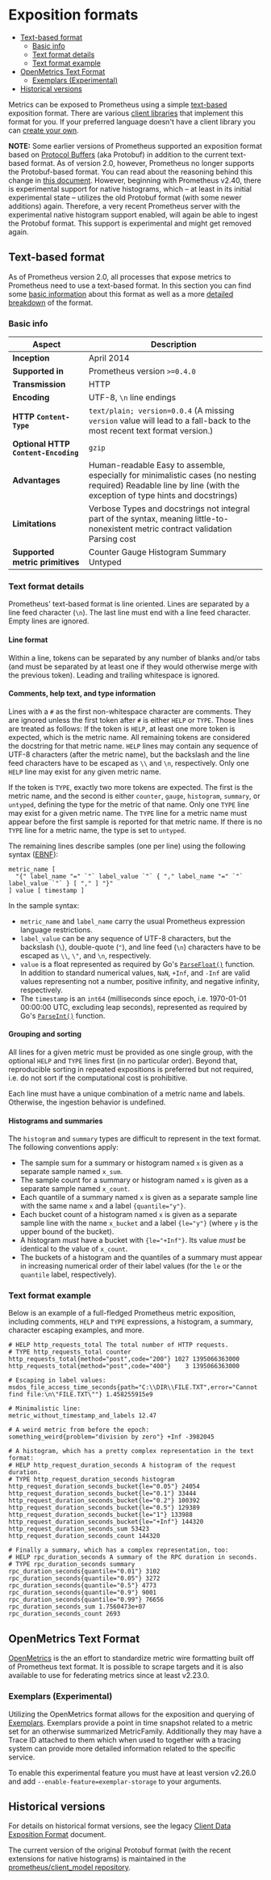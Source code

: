# Exposition formats

- [Text-based format ](https://prometheus.io/docs/instrumenting/exposition_formats/#text-based-format)
  - [Basic info ](https://prometheus.io/docs/instrumenting/exposition_formats/#basic-info)
  - [Text format details ](https://prometheus.io/docs/instrumenting/exposition_formats/#text-format-details)
  - [Text format example ](https://prometheus.io/docs/instrumenting/exposition_formats/#text-format-example)
- [OpenMetrics Text Format ](https://prometheus.io/docs/instrumenting/exposition_formats/#openmetrics-text-format)
  - [Exemplars (Experimental) ](https://prometheus.io/docs/instrumenting/exposition_formats/#exemplars-experimental)
- [Historical versions ](https://prometheus.io/docs/instrumenting/exposition_formats/#historical-versions)

Metrics can be exposed to Prometheus using a simple [text-based](https://prometheus.io/docs/instrumenting/exposition_formats/#text-based-format) exposition format. There are various [client libraries](https://prometheus.io/docs/instrumenting/clientlibs/) that implement this format for you. If your preferred language doesn't have a client library you can [create your own](https://prometheus.io/docs/instrumenting/writing_clientlibs/).

**NOTE:** Some earlier versions of Prometheus supported an exposition format based on [Protocol Buffers](https://developers.google.com/protocol-buffers/) (aka Protobuf) in addition to the current text-based format. As of version 2.0, however, Prometheus no longer supports the Protobuf-based format. You can read about the reasoning behind this change in [this document](https://github.com/OpenObservability/OpenMetrics/blob/main/legacy/markdown/protobuf_vs_text.md). However, beginning with Prometheus v2.40, there is experimental support for native histograms, which – at least in its initial experimental state – utilizes the old Protobuf format (with some newer additions) again. Therefore, a very recent Prometheus server with the experimental native histogram support enabled, will again be able to ingest the Protobuf format. This support is experimental and might get removed again.

## Text-based format

As of Prometheus version 2.0, all processes that expose metrics to Prometheus need to use a text-based format. In this section you can find some [basic information](https://prometheus.io/docs/instrumenting/exposition_formats/#basic-info) about this format as well as a more [detailed breakdown](https://prometheus.io/docs/instrumenting/exposition_formats/#text-format-details) of the format.

### Basic info

| Aspect                               | Description                                                  |
| ------------------------------------ | ------------------------------------------------------------ |
| **Inception**                        | April 2014                                                   |
| **Supported in**                     | Prometheus version `>=0.4.0`                                 |
| **Transmission**                     | HTTP                                                         |
| **Encoding**                         | UTF-8, `\n` line endings                                     |
| **HTTP `Content-Type`**              | `text/plain; version=0.0.4` (A missing `version` value will lead to a fall-back to the most recent text format version.) |
| **Optional HTTP `Content-Encoding`** | `gzip`                                                       |
| **Advantages**                       | Human-readable Easy to assemble, especially for minimalistic cases (no nesting required) Readable line by line (with the exception of type hints and docstrings) |
| **Limitations**                      | Verbose Types and docstrings not integral part of the syntax, meaning little-to-nonexistent metric contract validation Parsing cost |
| **Supported metric primitives**      | Counter Gauge Histogram Summary Untyped                      |

### Text format details

Prometheus' text-based format is line oriented. Lines are separated by a line feed character (`\n`). The last line must end with a line feed character. Empty lines are ignored.

#### Line format

Within a line, tokens can be separated by any number of blanks and/or tabs (and must be separated by at least one if they would otherwise merge with the previous token). Leading and trailing whitespace is ignored.

#### Comments, help text, and type information

Lines with a `#` as the first non-whitespace character are comments. They are ignored unless the first token after `#` is either `HELP` or `TYPE`. Those lines are treated as follows: If the token is `HELP`, at least one more token is expected, which is the metric name. All remaining tokens are considered the docstring for that metric name. `HELP` lines may contain any sequence of UTF-8 characters (after the metric name), but the backslash and the line feed characters have to be escaped as `\\` and `\n`, respectively. Only one `HELP` line may exist for any given metric name.

If the token is `TYPE`, exactly two more tokens are expected. The first is the metric name, and the second is either `counter`, `gauge`, `histogram`, `summary`, or `untyped`, defining the type for the metric of that name. Only one `TYPE` line may exist for a given metric name. The `TYPE` line for a metric name must appear before the first sample is reported for that metric name. If there is no `TYPE` line for a metric name, the type is set to `untyped`.

The remaining lines describe samples (one per line) using the following syntax ([EBNF](https://en.wikipedia.org/wiki/Extended_Backus–Naur_form)):

```
metric_name [
  "{" label_name "=" `"` label_value `"` { "," label_name "=" `"` label_value `"` } [ "," ] "}"
] value [ timestamp ]
```

In the sample syntax:

-  `metric_name` and `label_name` carry the usual Prometheus expression language restrictions.
- `label_value` can be any sequence of UTF-8 characters, but the backslash (`\`), double-quote (`"`), and line feed (`\n`) characters have to be escaped as `\\`, `\"`, and `\n`, respectively.
- `value` is a float represented as required by Go's [`ParseFloat()`](https://golang.org/pkg/strconv/#ParseFloat) function. In addition to standard numerical values, `NaN`, `+Inf`, and `-Inf` are valid values representing not a number, positive infinity, and negative infinity, respectively.
- The `timestamp` is an `int64` (milliseconds since epoch, i.e. 1970-01-01 00:00:00 UTC, excluding leap seconds), represented as required by Go's [`ParseInt()`](https://golang.org/pkg/strconv/#ParseInt) function.

#### Grouping and sorting

All lines for a given metric must be provided as one single group, with the optional `HELP` and `TYPE` lines first (in no particular order). Beyond that, reproducible sorting in repeated expositions is preferred but not required, i.e. do not sort if the computational cost is prohibitive.

Each line must have a unique combination of a metric name and labels. Otherwise, the ingestion behavior is undefined.

#### Histograms and summaries

The `histogram` and `summary` types are difficult to represent in the text format. The following conventions apply:

- The sample sum for a summary or histogram named `x` is given as a separate sample named `x_sum`.
- The sample count for a summary or histogram named `x` is given as a separate sample named `x_count`.
- Each quantile of a summary named `x` is given as a separate sample line with the same name `x` and a label `{quantile="y"}`.
- Each bucket count of a histogram named `x` is given as a separate sample line with the name `x_bucket` and a label `{le="y"}` (where `y` is the upper bound of the bucket).
- A histogram *must* have a bucket with `{le="+Inf"}`. Its value *must* be identical to the value of `x_count`.
- The buckets of a histogram and the quantiles of a summary must  appear in increasing numerical order of their label values (for the `le` or the `quantile` label, respectively).

### Text format example

Below is an example of a full-fledged Prometheus metric exposition, including comments, `HELP` and `TYPE` expressions, a histogram, a summary, character escaping examples, and more.

```
# HELP http_requests_total The total number of HTTP requests.
# TYPE http_requests_total counter
http_requests_total{method="post",code="200"} 1027 1395066363000
http_requests_total{method="post",code="400"}    3 1395066363000

# Escaping in label values:
msdos_file_access_time_seconds{path="C:\\DIR\\FILE.TXT",error="Cannot find file:\n\"FILE.TXT\""} 1.458255915e9

# Minimalistic line:
metric_without_timestamp_and_labels 12.47

# A weird metric from before the epoch:
something_weird{problem="division by zero"} +Inf -3982045

# A histogram, which has a pretty complex representation in the text format:
# HELP http_request_duration_seconds A histogram of the request duration.
# TYPE http_request_duration_seconds histogram
http_request_duration_seconds_bucket{le="0.05"} 24054
http_request_duration_seconds_bucket{le="0.1"} 33444
http_request_duration_seconds_bucket{le="0.2"} 100392
http_request_duration_seconds_bucket{le="0.5"} 129389
http_request_duration_seconds_bucket{le="1"} 133988
http_request_duration_seconds_bucket{le="+Inf"} 144320
http_request_duration_seconds_sum 53423
http_request_duration_seconds_count 144320

# Finally a summary, which has a complex representation, too:
# HELP rpc_duration_seconds A summary of the RPC duration in seconds.
# TYPE rpc_duration_seconds summary
rpc_duration_seconds{quantile="0.01"} 3102
rpc_duration_seconds{quantile="0.05"} 3272
rpc_duration_seconds{quantile="0.5"} 4773
rpc_duration_seconds{quantile="0.9"} 9001
rpc_duration_seconds{quantile="0.99"} 76656
rpc_duration_seconds_sum 1.7560473e+07
rpc_duration_seconds_count 2693
```

## OpenMetrics Text Format

[OpenMetrics](https://github.com/OpenObservability/OpenMetrics) is the an effort to standardize metric wire formatting built off of Prometheus text format. It is possible to scrape targets and it is also available to use for federating metrics since at least v2.23.0.

### Exemplars (Experimental)

Utilizing the OpenMetrics format allows for the exposition and querying of [Exemplars](https://github.com/OpenObservability/OpenMetrics/blob/main/specification/OpenMetrics.md#exemplars). Exemplars provide a point in time snapshot related to a metric set for  an otherwise summarized MetricFamily. Additionally they may have a Trace ID attached to them which when used to together with a tracing system can provide more detailed information related to  the specific service.

To enable this experimental feature you must have at least version v2.26.0 and add `--enable-feature=exemplar-storage` to your arguments.

## Historical versions

For details on historical format versions, see the legacy [Client Data Exposition Format](https://docs.google.com/document/d/1ZjyKiKxZV83VI9ZKAXRGKaUKK2BIWCT7oiGBKDBpjEY/edit?usp=sharing) document.

The current version of the original Protobuf format (with the recent extensions for native histograms) is maintained in the [prometheus/client_model repository](https://github.com/prometheus/client_model).